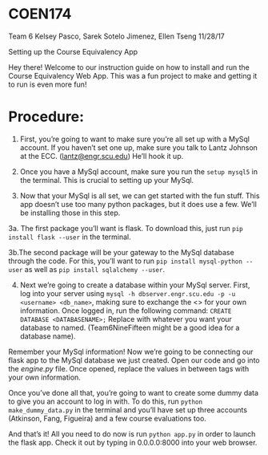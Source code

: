 # COEN174
Team 6
Kelsey Pasco, Sarek Sotelo Jimenez, Ellen Tseng
11/28/17

Setting up the Course Equivalency App

Hey there! Welcome to our instruction guide on how to install and run the Course Equivalency Web App. This was a fun project to make and getting it to run is even more fun!

Procedure: 
==========
1. First, you’re going to want to make sure you’re all set up with a MySql account. If you haven’t set one up, make sure you talk to Lantz Johnson at the ECC. (<lantz@engr.scu.edu>) He’ll hook it up. 


2. Once you have a MySql account, make sure you run the `setup mysql5` in the terminal. This is crucial to setting up your MySql. 


3. Now that your MySql is all set, we can get started with the fun stuff. This app doesn’t use too many python packages, but it does use a few. We’ll be installing those in this step.


3a. The first package you’ll want is flask. To download this, just run `pip install flask --user` in the terminal.


3b.The second package will be your gateway to the MySql database through the code. For this, you’ll want to run `pip install mysql-python --user` as well as `pip install sqlalchemy --user`. 

4. Next we’re going to create a database within your MySql server. First, log into your server using `mysql -h dbserver.engr.scu.edu -p -u <username> <db_name>`, making sure to exchange the <> for your own information. Once logged in, run the following command: `CREATE DATABASE <DATABASENAME>;` Replace <DATABASENAME> with whatever you want your database to named. (Team6NineFifteen might be a good idea for a database name). 


Remember your MySql information! Now we’re going to be connecting our flask app to the MySql database we just created. Open our code and go into the *engine.py* file. Once opened, replace the values in between tags with your own information. 

Once you’ve done all that, you’re going to want to create some dummy data to give you an account to log in with. To do this, run `python make_dummy_data.py` in the terminal and you’ll have set up three accounts (Atkinson, Fang, Figueira) and a few course evaluations too.


And that’s it! All you need to do now is run `python app.py` in order to launch the flask app. Check it out by typing in 0.0.0.0:8000 into your web browser.
